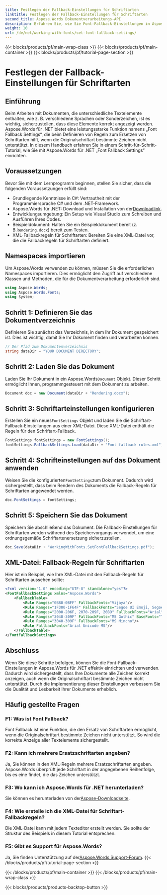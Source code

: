 ```yaml
---
title: Festlegen der Fallback-Einstellungen für Schriftarten
linktitle: Festlegen der Fallback-Einstellungen für Schriftarten
second_title: Aspose.Words Dokumentverarbeitungs-API
description: Erfahren Sie, wie Sie Font-Fallback-Einstellungen in Aspose.Words für .NET einrichten. Diese umfassende Anleitung stellt sicher, dass alle Zeichen in Ihren Dokumenten korrekt angezeigt werden.
weight: 10
url: /de/net/working-with-fonts/set-font-fallback-settings/
---
```


{{< blocks/products/pf/main-wrap-class >}}
{{< blocks/products/pf/main-container >}}
{{< blocks/products/pf/tutorial-page-section >}}

# Festlegen der Fallback-Einstellungen für Schriftarten

## Einführung

Beim Arbeiten mit Dokumenten, die unterschiedliche Textelemente enthalten, wie z. B. verschiedene Sprachen oder Sonderzeichen, ist es wichtig, sicherzustellen, dass diese Elemente korrekt angezeigt werden. Aspose.Words für .NET bietet eine leistungsstarke Funktion namens „Font Fallback Settings“, die beim Definieren von Regeln zum Ersetzen von Schriftarten hilft, wenn die Originalschriftart bestimmte Zeichen nicht unterstützt. In diesem Handbuch erfahren Sie in einem Schritt-für-Schritt-Tutorial, wie Sie mit Aspose.Words für .NET „Font Fallback Settings“ einrichten.

## Voraussetzungen

Bevor Sie mit dem Lernprogramm beginnen, stellen Sie sicher, dass die folgenden Voraussetzungen erfüllt sind:

- Grundlegende Kenntnisse in C#: Vertrautheit mit der Programmiersprache C# und dem .NET-Framework.
-  Aspose.Words für .NET: Download und Installation von der[Downloadlink](https://releases.aspose.com/words/net/).
- Entwicklungsumgebung: Ein Setup wie Visual Studio zum Schreiben und Ausführen Ihres Codes.
-  Beispieldokument: Halten Sie ein Beispieldokument bereit (z. B.`Rendering.docx`) bereit zum Testen.
- XML-Fallbackregeln für Schriftarten: Bereiten Sie eine XML-Datei vor, die die Fallbackregeln für Schriftarten definiert.

## Namespaces importieren

Um Aspose.Words verwenden zu können, müssen Sie die erforderlichen Namespaces importieren. Dies ermöglicht den Zugriff auf verschiedene Klassen und Methoden, die für die Dokumentverarbeitung erforderlich sind.

```csharp
using Aspose.Words;
using Aspose.Words.Fonts;
using System;
```

## Schritt 1: Definieren Sie das Dokumentverzeichnis

Definieren Sie zunächst das Verzeichnis, in dem Ihr Dokument gespeichert ist. Dies ist wichtig, damit Sie Ihr Dokument finden und verarbeiten können.

```csharp
// Der Pfad zum Dokumentenverzeichnis
string dataDir = "YOUR DOCUMENT DIRECTORY";
```

## Schritt 2: Laden Sie das Dokument

 Laden Sie Ihr Dokument in ein Aspose.Words`Document` Objekt. Dieser Schritt ermöglicht Ihnen, programmgesteuert mit dem Dokument zu arbeiten.

```csharp
Document doc = new Document(dataDir + "Rendering.docx");
```

## Schritt 3: Schriftarteinstellungen konfigurieren

 Erstellen Sie ein neues`FontSettings` Objekt und laden Sie die Schriftart-Fallback-Einstellungen aus einer XML-Datei. Diese XML-Datei enthält die Regeln für den Schriftart-Fallback.

```csharp
FontSettings fontSettings = new FontSettings();
fontSettings.FallbackSettings.Load(dataDir + "Font fallback rules.xml");
```

## Schritt 4: Schrifteinstellungen auf das Dokument anwenden

 Weisen Sie die konfigurierten`FontSettings`zum Dokument. Dadurch wird sichergestellt, dass beim Rendern des Dokuments die Fallback-Regeln für Schriftarten angewendet werden.

```csharp
doc.FontSettings = fontSettings;
```

## Schritt 5: Speichern Sie das Dokument

Speichern Sie abschließend das Dokument. Die Fallback-Einstellungen für Schriftarten werden während des Speichervorgangs verwendet, um eine ordnungsgemäße Schriftartenersetzung sicherzustellen.

```csharp
doc.Save(dataDir + "WorkingWithFonts.SetFontFallbackSettings.pdf");
```

## XML-Datei: Fallback-Regeln für Schriftarten

Hier ist ein Beispiel, wie Ihre XML-Datei mit den Fallback-Regeln für Schriftarten aussehen sollte:

```xml
<?xml version="1.0" encoding="UTF-8" standalone="yes"?>
<FontFallbackSettings xmlns="Aspose.Words">
    <FallbackTable>
        <Rule Ranges="0B80-0BFF" FallbackFonts="Vijaya"/>
        <Rule Ranges="1F300-1F64F" FallbackFonts="Segoe UI Emoji, Segoe UI Symbol"/>
        <Rule Ranges="2000-206F, 2070-209F, 20B9" FallbackFonts="Arial" />
        <Rule Ranges="3040-309F" FallbackFonts="MS Gothic" BaseFonts="Times New Roman"/>
        <Rule Ranges="3040-309F" FallbackFonts="MS Mincho"/>
        <Rule FallbackFonts="Arial Unicode MS"/>
    </FallbackTable>
</FontFallbackSettings>
```

## Abschluss

Wenn Sie diese Schritte befolgen, können Sie die Font-Fallback-Einstellungen in Aspose.Words für .NET effektiv einrichten und verwenden. Dadurch wird sichergestellt, dass Ihre Dokumente alle Zeichen korrekt anzeigen, auch wenn die Originalschriftart bestimmte Zeichen nicht unterstützt. Durch die Implementierung dieser Einstellungen verbessern Sie die Qualität und Lesbarkeit Ihrer Dokumente erheblich.

## Häufig gestellte Fragen

### F1: Was ist Font Fallback?

Font Fallback ist eine Funktion, die den Ersatz von Schriftarten ermöglicht, wenn die Originalschriftart bestimmte Zeichen nicht unterstützt. So wird die korrekte Anzeige aller Textelemente sichergestellt.

### F2: Kann ich mehrere Ersatzschriftarten angeben?

Ja, Sie können in den XML-Regeln mehrere Ersatzschriftarten angeben. Aspose.Words überprüft jede Schriftart in der angegebenen Reihenfolge, bis es eine findet, die das Zeichen unterstützt.

### F3: Wo kann ich Aspose.Words für .NET herunterladen?

 Sie können es herunterladen von der[Aspose-Downloadseite](https://releases.aspose.com/words/net/).

### F4: Wie erstelle ich die XML-Datei für Schriftart-Fallbackregeln?

Die XML-Datei kann mit jedem Texteditor erstellt werden. Sie sollte der Struktur des Beispiels in diesem Tutorial entsprechen.

### F5: Gibt es Support für Aspose.Words?

 Ja, Sie finden Unterstützung auf der[Aspose.Words Support-Forum](https://forum.aspose.com/c/words/8).
{{< /blocks/products/pf/tutorial-page-section >}}

{{< /blocks/products/pf/main-container >}}
{{< /blocks/products/pf/main-wrap-class >}}

{{< blocks/products/products-backtop-button >}}

